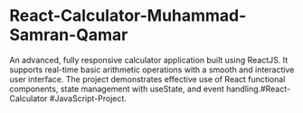 # React-Calculator-Muhammad-Samran-Qamar
An advanced, fully responsive calculator application built using ReactJS. It supports real-time basic arithmetic operations with a smooth and interactive user interface. The project demonstrates effective use of React                   functional components, state management with useState, and event handling.#React-Calculator #JavaScript-Project.
